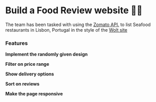 # Build a Food Review website 🌮🥑

The team has been tasked with using the [Zomato API.](https://developers.zomato.com/) to list Seafood restaurants in Lisbon, Portugal in the style of the [Wolt site](https://wolt.com/sv)


### Features

**Implement the randomly given design**

**Filter on price range** 

**Show delivery options** 

**Sort on reviews**

**Make the page responsive**
